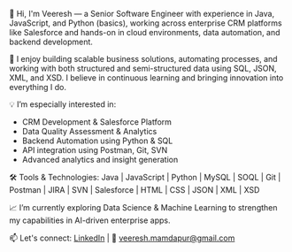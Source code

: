 👋 Hi, I'm Veeresh — a Senior Software Engineer with experience in Java, JavaScript, and Python (basics), working across enterprise CRM platforms like Salesforce and hands-on in cloud environments, data automation, and backend development.

🔧 I enjoy building scalable business solutions, automating processes, and working with both structured and semi-structured data using SQL, JSON, XML, and XSD. I believe in continuous learning and bringing innovation into everything I do.

💡 I’m especially interested in:
- CRM Development & Salesforce Platform
- Data Quality Assessment & Analytics
- Backend Automation using Python & SQL
- API integration using Postman, Git, SVN
- Advanced analytics and insight generation

🛠️ Tools & Technologies:
Java | JavaScript | Python | MySQL | SOQL | Git | Postman | JIRA | SVN | Salesforce | HTML | CSS | JSON | XML | XSD

📈 I’m currently exploring Data Science & Machine Learning to strengthen my capabilities in AI-driven enterprise apps.

📫 Let's connect: [LinkedIn](https://www.linkedin.com/in/your-profile) | 📧 veeresh.mamdapur@gmail.com
